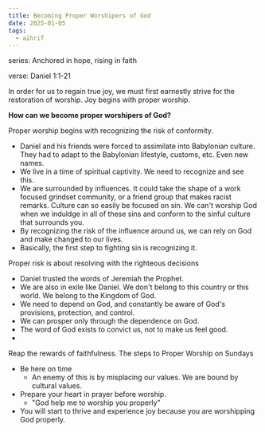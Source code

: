 ```yaml
---
title: Becoming Proper Worshipers of God
date: 2025-01-05
tags:
  - aihrif
---
```

series: Anchored in hope, rising in faith

verse: Daniel 1:1-21

In order for us to regain true joy, we must first earnestly strive for the restoration of worship. 
Joy begins with proper worship. 

**How can we become proper worshipers of God?**

Proper worship begins with recognizing the risk of conformity.
- Daniel and his friends were forced to assimilate into Babylonian culture. They had to adapt to the Babylonian lifestyle, customs, etc. Even new names.
- We live in a time of spiritual captivity. We need to recognize and see this. 
- We are surrounded by influences. It could take the shape of a work focused grindset community, or a friend group that makes racist remarks. Culture can so easily be focused on sin. We can't worship God when we induldge in all of these sins and conform to the sinful culture that surrounds you. 
- By recognizing the risk of the influence around us, we can rely on God and make changed to our lives. 
- Basically, the first step to fighting sin is recognizing it.

Proper risk is about resolving with the righteous decisions
- Daniel trusted the words of Jeremiah the Prophet. 
- We are also in exile like Daniel. We don't belong to this country or this world. We belong to the Kingdom of God. 
- We need to depend on God, and constantly be aware of God's provisions, protection, and control.
- We can prosper only through the dependence on God. 
- The word of God exists to convict us, not to make us feel good.
- 
Reap the rewards of faithfulness.
The steps to Proper Worship on Sundays
- Be here on time
	- An enemy of this is by misplacing our values. We are bound by cultural values. 
- Prepare your heart in prayer before worship.
	- "God help me to worship you properly"
- You will start to thrive and experience joy because you are worshipping God properly.